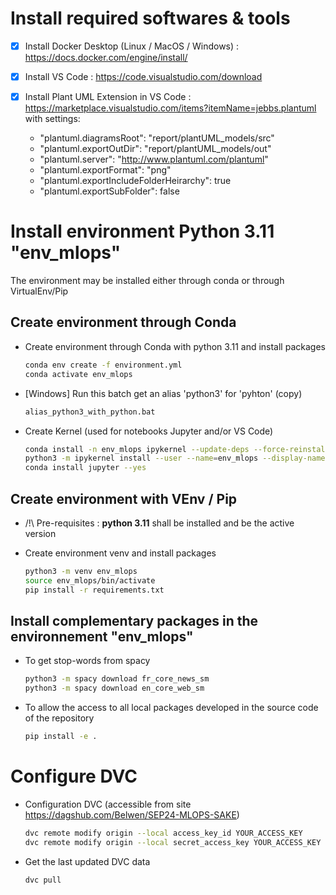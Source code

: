 # Install required softwares & tools

- [x] Install Docker Desktop (Linux / MacOS / Windows) : 
	https://docs.docker.com/engine/install/

- [x] Install VS Code : https://code.visualstudio.com/download

- [x] Install Plant UML Extension in VS Code : 
	https://marketplace.visualstudio.com/items?itemName=jebbs.plantuml
	with settings:
  - "plantuml.diagramsRoot": "report/plantUML_models/src"
  - "plantuml.exportOutDir": "report/plantUML_models/out"
  - "plantuml.server": "http://www.plantuml.com/plantuml"
  - "plantuml.exportFormat": "png"
  - "plantuml.exportIncludeFolderHeirarchy": true
  - "plantuml.exportSubFolder": false

# Install environment Python 3.11 "env_mlops"

The environment may be installed either through conda or through VirtualEnv/Pip

## Create environment through Conda
- Create environment through Conda with python 3.11 and install packages
	```sh
	conda env create -f environment.yml 
	conda activate env_mlops 
	```

- [Windows] Run this batch get an alias 'python3' for 'pyhton' (copy)
	```sh
	alias_python3_with_python.bat
	```

- Create Kernel (used for notebooks Jupyter and/or VS Code)
	```sh
	conda install -n env_mlops ipykernel --update-deps --force-reinstall --yes
	python3 -m ipykernel install --user --name=env_mlops --display-name "env_mlops"
	conda install jupyter --yes
	```

## Create environment with VEnv / Pip
- /!\ Pre-requisites : **python 3.11** shall be installed and be the active version

- Create environment venv and install packages
	```sh
	python3 -m venv env_mlops
	source env_mlops/bin/activate
	pip install -r requirements.txt
	```

## Install complementary packages in the environnement "env_mlops"

- To get stop-words from spacy
	```sh
	python3 -m spacy download fr_core_news_sm
	python3 -m spacy download en_core_web_sm
	```

- To allow the access to all local packages developed in the source code of the repository
	```sh
	pip install -e .
	```

# Configure DVC

- Configuration DVC (accessible from site https://dagshub.com/Belwen/SEP24-MLOPS-SAKE)
	```sh
	dvc remote modify origin --local access_key_id YOUR_ACCESS_KEY
	dvc remote modify origin --local secret_access_key YOUR_ACCESS_KEY
	```

- Get the last updated DVC data
	```sh
	dvc pull 
	```
